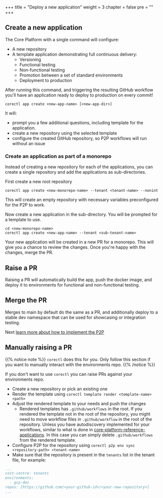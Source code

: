 +++
title = "Deploy a new application"
weight = 3
chapter = false
pre = ""
+++

## Create a new application

The Core Platform with a single command will configure:

- A new repository
- A template application demonstrating full continuous delivery:
  - Versioning
  - Functional testing
  - Non-functional testing
  - Promotion between a set of standard environments
  - Deployment to production

After running this command, and triggering the resulting GitHub workflow you'll have an
application ready to deploy to production on every commit!

```shell
corectl app create <new-app-name> [<new-app-dir>]
```

It will:

- prompt you a few additional questions, including template for the application.
- create a new repository using the selected template
- configure the created GitHub repository, so P2P workflows will run without an issue

### Create an application as part of a monorepo

Instead of creating a new repository for each of the applications, you can create a single repository
and add the applications as sub-directories.

First create a new root repository

```shell
corectl app create <new-monorepo-name> --tenant <tenant-name> --nonint
```

This will create an empty repository with necessary variables preconfigured for the P2P to work.

Now create a new application in the sub-directory. You will be prompted for a template to use.

```shell
cd <new-monorepo-name>
corectl app create <new-app-name> --tenant <sub-tenant-name>
```

Your new application will be created in a new PR for a monorepo. This will give you a chance to review the changes.
Once you're happy with the changes, merge the PR.

## Raise a PR

Raising a PR will automatically build the app, push the docker image, and deploy it to
environments for functional and non-functional testing.

## Merge the PR

Merges to main by default do the same as a PR, and additionally deploy to a stable dev namespace that
can be used for showcasing or integration testing.

Next [learn more about how to implement the P2P](../../p2p)

## Manually raising a PR

{{% notice note %}}
`corectl` does this for you. Only follow this section if you want to manually interact with the environments repo.
{{% /notice %}}

If you don't want to use `corectl` you can raise PRs against your environments repo.

- Create a new repository or pick an existing one
- Render the template using `corectl template render <template-name> <path>`
- Adjust the rendered template to your needs and push the changes
  - Rendered templates has `.github/workflows` in the root.
    If you rendered the template not in the root of the repository,
    you might need to move workflow files in `.github/workflow` in the root of the repository.
    Unless you have autodiscovery implemented for your workflows,
    similar to what is done in [core-platform-reference-applications](https://github.com/coreeng/core-platform-reference-applications).
    In this case you can simply delete `.github/workflows` from the rendered template.
- Configure P2P for the repository using `corectl p2p env sync <repository-path> <tenant-name>`
- Make sure that the repository is present in the `tenants` list in the tenant file,
  for example:

```yaml
...
cost-centre: tenants
environments:
  - gcp-dev
repos: [https://github.com/<your-github-id>/<your-new-repository>]
...
```
